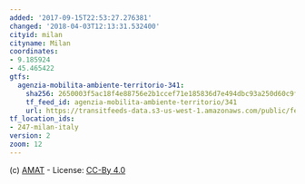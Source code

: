 ```yaml
---
added: '2017-09-15T22:53:27.276381'
changed: '2018-04-03T12:13:31.532400'
cityid: milan
cityname: Milan
coordinates:
- 9.185924
- 45.465422
gtfs:
  agenzia-mobilita-ambiente-territorio-341:
    sha256: 2650003f5ac18f4e88756e2b1ccef71e185836d7e494dbc93a250d60c9ffc70d
    tf_feed_id: agenzia-mobilita-ambiente-territorio/341
    url: https://transitfeeds-data.s3-us-west-1.amazonaws.com/public/feeds/agenzia-mobilita-ambiente-territorio/341/20180330/gtfs.zip
tf_location_ids:
- 247-milan-italy
version: 2
zoom: 12
---
```


(c) [AMAT](https://www.amat-mi.it/it/mobilita/dati-strumenti-tecnologie/dati-gtfs/) - License: [CC-By 4.0](http://creativecommons.org/licenses/by/4.0/legalcode)